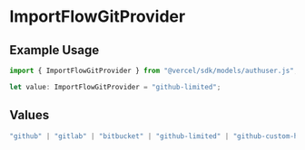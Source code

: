 # ImportFlowGitProvider

## Example Usage

```typescript
import { ImportFlowGitProvider } from "@vercel/sdk/models/authuser.js";

let value: ImportFlowGitProvider = "github-limited";
```

## Values

```typescript
"github" | "gitlab" | "bitbucket" | "github-limited" | "github-custom-host"
```